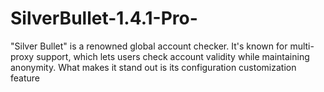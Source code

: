 # SilverBullet-1.4.1-Pro-
"Silver Bullet" is a renowned global account checker. It's known for multi-proxy support, which lets users check account validity while maintaining anonymity. What makes it stand out is its configuration customization feature
